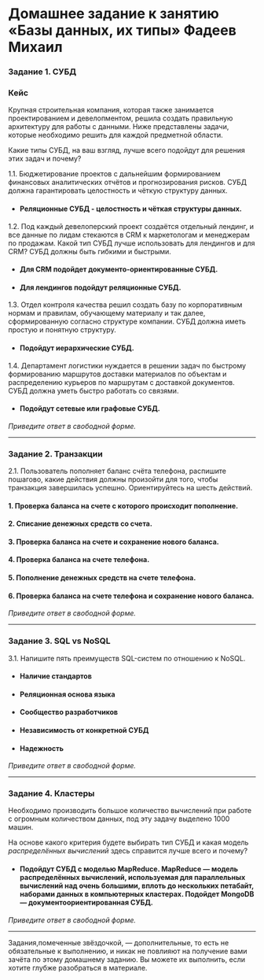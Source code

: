 # Домашнее задание к занятию «Базы данных, их типы» Фадеев Михаил

### Задание 1. СУБД

### Кейс
Крупная строительная компания, которая также занимается проектированием и девелопментом, решила создать 
правильную архитектуру для работы с данными. Ниже представлены задачи, которые необходимо решить для
каждой предметной области. 

Какие типы СУБД, на ваш взгляд, лучше всего подойдут для решения этих задач и почему? 
 
1.1. Бюджетирование проектов с дальнейшим формированием финансовых аналитических отчётов и прогнозирования рисков.
СУБД должна гарантировать целостность и чёткую структуру данных.
- #### Реляционные СУБД - целостность и чёткая структуры данных.

1.2. Под каждый девелоперский проект создаётся отдельный лендинг, и все данные по лидам стекаются в CRM к 
маркетологам и менеджерам по продажам. Какой тип СУБД лучше использовать для лендингов и для CRM? 
СУБД должны быть гибкими и быстрыми.
- #### Для CRM подойдет документо-ориентированные СУБД.
- #### Для лендингов подойдут реляционные СУБД.


1.3. Отдел контроля качества решил создать базу по корпоративным нормам и правилам, обучающему материалу 
и так далее, сформированную согласно структуре компании. СУБД должна иметь простую и понятную структуру.
- #### Подойдут иерархические СУБД. 


1.4. Департамент логистики нуждается в решении задач по быстрому формированию маршрутов доставки материалов 
по объектам и распределению курьеров по маршрутам с доставкой документов. СУБД должна уметь быстро работать
со связями.
- #### Подойдут сетевые или графовые СУБД.




*Приведите ответ в свободной форме.*

---

### Задание 2. Транзакции

2.1. Пользователь пополняет баланс счёта телефона, распишите пошагово, какие действия должны произойти для того, чтобы 
транзакция завершилась успешно. Ориентируйтесь на шесть действий.
#### 1. Проверка баланса на счете с которого происходит пополнение.
#### 2. Списание денежных средств со счета. 
#### 3. Проверка баланса на счете и сохранение нового баланса. 
#### 4. Проверка баланса на счете телефона.
#### 5. Пополнение денежных средств на счете телефона. 
#### 6. Проверка баланса на счете телефона и сохранение нового баланса.


*Приведите ответ в свободной форме.*

---

### Задание 3. SQL vs NoSQL

3.1. Напишите пять преимуществ SQL-систем по отношению к NoSQL. 

- #### Наличие стандартов 
- #### Реляционная основа языка
- #### Сообщество разработчиков
- #### Независимость от конкретной СУБД
- #### Надежность

*Приведите ответ в свободной форме.*

---

### Задание 4. Кластеры

Необходимо производить большое количество вычислений при работе с огромным количеством данных, под эту задачу 
выделено 1000 машин. 

На основе какого критерия будете выбирать тип СУБД и какая модель *распределённых вычислений* 
здесь справится лучше всего и почему?
- #### Подойдут СУБД с моделью MapReduce. MapReduce — модель распределённых вычислений, используемая для параллельных вычислений над очень большими, вплоть до нескольких петабайт, наборами данных в компьютерных кластерах. Подойдет MongoDB — документоориентированная СУБД.



*Приведите ответ в свободной форме.*

---

Задания,помеченные звёздочкой, — дополнительные, то есть не обязательные к выполнению, и никак не повлияют на получение вами зачёта по этому домашнему заданию. Вы можете их выполнить, если хотите глубже разобраться в материале.
